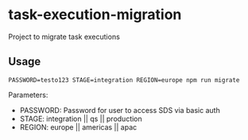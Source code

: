 # task-execution-migration

Project to migrate task executions

## Usage

```
PASSWORD=testo123 STAGE=integration REGION=europe npm run migrate
```

Parameters:
* PASSWORD: Password for user to access SDS via basic auth
* STAGE: integration || qs || production
* REGION: europe || americas || apac
